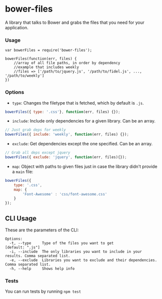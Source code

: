bower-files
===========

A library that talks to Bower and grabs the files that you need for your application.

### Usage

````
var bowerFiles = require('bower-files');

bowerFiles(function(err, files) {
    //array of all file paths, in order by dependency
    //example that includes weekly
    //files => ['/path/to/jquery.js', '/path/to/fidel.js', ..., '/path/to/weekly']
})

````

### Options

* `type`: Changes the filetype that is fetched, which by default is `.js`.

```javascript
bowerFiles({ type: '.css'}, function(err, files) {});
```

* `include`: Include only dependencies for a given library. Can be an array.

```javascript
// Just grab deps for weekly
bowerFiles({ include: 'weekly', function(err, files) {});
```

* `exclude`: Get dependencies except the one specified. Can be an array.

```javascript
// Grab all deps except jquery
bowerFiles({ exclude: 'jquery', function(err, files){});
```

* `map`: Object with paths to given files just in case the library didn't provide a `main` file:

```javascript
bowerFiles({
    type: '.css',
    map: {
        'Font-Awesome' : 'css/font-awesome.css'
    }
});
```

## CLI Usage

These are the parameters of the CLI:

````
Options:
  -t, --type     Type of the files you want to get                                              [default: ".js"]
  -i, --include  The only libraries you want to include in your results. Comma separated list.
  -e, --exclude  Libraries you want to exclude and their dependencies. Comma separated list.
  -h, --help     Shows help info
````

### Tests

You can run tests by running `npm test`
